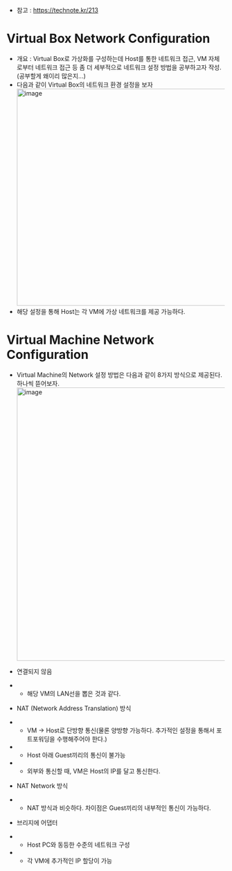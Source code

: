 * 참고 : https://technote.kr/213

Virtual Box Network Configuration
=================================
* 개요 : Virtual Box로 가상화를 구성하는데 Host를 통한 네트워크 접근, VM 자체로부터 네트워크 접근 등 좀 더 세부적으로 네트워크 설정 방법을 공부하고자 작성.(공부할게 왜이리 많은지...)
* 다음과 같이 Virtual Box의 네트워크 환경 설정을 보자</br>
  <img width="501" alt="image" src="https://user-images.githubusercontent.com/70207093/178914931-d51d75ed-2bf1-4f50-9cfa-0ab107701805.png">
* 해당 설정을 통해 Host는 각 VM에 가상 네트워크를 제공 가능하다.

Virtual Machine Network Configuration
=====================================
* Virtual Machine의 Network 설정 방법은 다음과 같이 8가지 방식으로 제공된다. 하나씩 뜯어보자.
  <img width="631" alt="image" src="https://user-images.githubusercontent.com/70207093/178915548-c3344b7c-73e8-4c8a-9c81-cf2a0bfb51e8.png">

* 연결되지 않음
* * 해당 VM의 LAN선을 뽑은 것과 같다.

* NAT (Network Address Translation) 방식
* * VM -> Host로 단방향 통신(물론 양방향 가능하다. 추가적인 설정을 통해서 포트포워딩을 수행해주어야 한다.)
* * Host 아래 Guest끼리의 통신이 불가능
* * 외부와 통신할 때, VM은 Host의 IP를 달고 통신한다. 

* NAT Network 방식
* * NAT 방식과 비슷하다. 차이점은 Guest끼리의 내부적인 통신이 가능하다.

* 브리지에 어댑터
* * Host PC와 동등한 수준의 네트워크 구성
* * 각 VM에 추가적인 IP 할당이 가능

